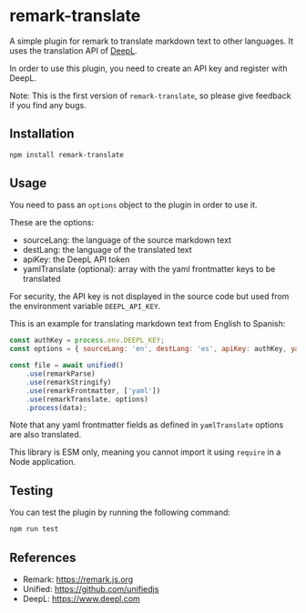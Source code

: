 # remark-translate

A simple plugin for remark to translate markdown text to other languages. It uses the
translation API of [DeepL](https://www.deepl.com/).

In order to use this plugin, you need to create an API key and register with DeepL.

Note: This is the first version of `remark-translate`, so please give feedback if you find any bugs.

## Installation

```bash
npm install remark-translate
```

## Usage

You need to pass an `options` object to the plugin in order to use it.

These are the options:

- sourceLang: the language of the source markdown text
- destLang: the language of the translated text
- apiKey: the DeepL API token
- yamlTranslate (optional): array with the yaml frontmatter keys to be translated

For security, the API key is not displayed in the source code but used from the environment
variable `DEEPL_API_KEY`.

This is an example for translating markdown text from English to Spanish:

```js
const authKey = process.env.DEEPL_KEY;
const options = { sourceLang: 'en', destLang: 'es', apiKey: authKey, yamlTranslate: ["title", "description"] };

const file = await unified()
    .use(remarkParse)
    .use(remarkStringify)
    .use(remarkFrontmatter, ['yaml'])
    .use(remarkTranslate, options)
    .process(data);
```

Note that any yaml frontmatter fields as defined in `yamlTranslate` options are also translated.

This library is ESM only, meaning you cannot import it using `require` in a Node application.

## Testing

You can test the plugin by running the following command:

```bash
npm run test
```

## References

- Remark: https://remark.js.org
- Unified: https://github.com/unifiedjs
- DeepL: https://www.deepl.com
